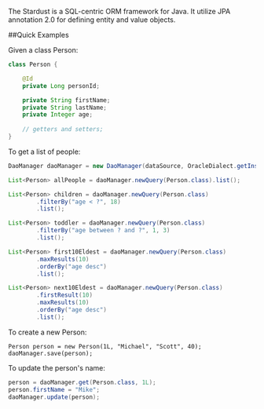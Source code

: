 The Stardust is a SQL-centric ORM framework for Java. It utilize JPA annotation 2.0 for defining entity and value objects.

##Quick Examples

Given a class Person:

``` java
class Person {

	@Id
	private Long personId;

	private String firstName;
	private String lastName;
	private Integer age;
	
	// getters and setters;
}
```
To get a list of people:

``` java
DaoManager daoManager = new DaoManager(dataSource, OracleDialect.getInstance());

List<Person> allPeople = daoManager.newQuery(Person.class).list();

List<Person> children = daoManager.newQuery(Person.class)
		.filterBy("age < ?", 18)
		.list();

List<Person> toddler = daoManager.newQuery(Person.class)
		.filterBy("age between ? and ?", 1, 3)
		.list();

List<Person> first10Eldest = daoManager.newQuery(Person.class)
		.maxResults(10)
		.orderBy("age desc")
		.list();

List<Person> next10Eldest = daoManager.newQuery(Person.class)
		.firstResult(10)
		.maxResults(10)
		.orderBy("age desc")
		.list();
```

To create a new Person:
``` jav
Person person = new Person(1L, "Michael", "Scott", 40);
daoManager.save(person);
```

To update the person's name:
``` java
person = daoManager.get(Person.class, 1L);
person.firstName = "Mike";
daoManager.update(person);
```


